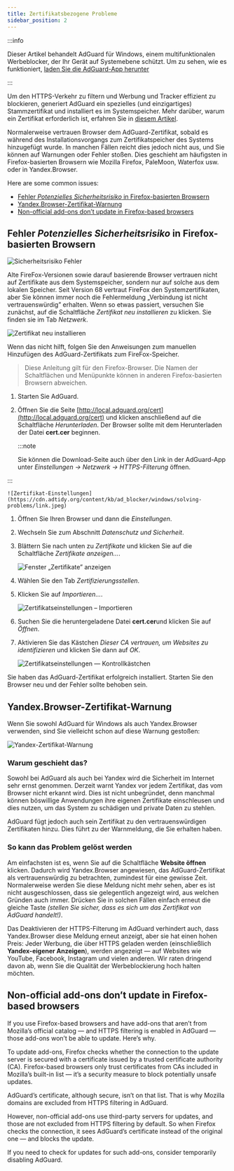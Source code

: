 ```yaml
---
title: Zertifikatsbezogene Probleme
sidebar_position: 2
---
```


:::info

Dieser Artikel behandelt AdGuard für Windows, einem multifunktionalen Werbeblocker, der Ihr Gerät auf Systemebene schützt. Um zu sehen, wie es funktioniert, [laden Sie die AdGuard-App herunter](https://agrd.io/download-kb-adblock)

:::

Um den HTTPS-Verkehr zu filtern und Werbung und Tracker effizient zu blockieren, generiert AdGuard ein spezielles (und einzigartiges) Stammzertifikat und installiert es im Systemspeicher. Mehr darüber, warum ein Zertifikat erforderlich ist, erfahren Sie in [diesem Artikel](/general/https-filtering/what-is-https-filtering).

Normalerweise vertrauen Browser dem AdGuard-Zertifikat, sobald es während des Installationsvorgangs zum Zertifikatspeicher des Systems hinzugefügt wurde. In manchen Fällen reicht dies jedoch nicht aus, und Sie können auf Warnungen oder Fehler stoßen. Dies geschieht am häufigsten in Firefox-basierten Browsern wie Mozilla Firefox, PaleMoon, Waterfox usw. oder in Yandex.Browser.

Here are some common issues:

- [Fehler *Potenzielles Sicherheitsrisiko* in Firefox-basierten Browsern](#potential-security-risk-error-in-firefox-based-browsers)
- [Yandex.Browser-Zertifikat-Warnung](#yandexbrowser-certificate-warning)
- [Non-official add-ons don’t update in Firefox-based browsers](#non-official-add-ons-dont-update-in-firefox-based-browsers)

## Fehler *Potenzielles Sicherheitsrisiko* in Firefox-basierten Browsern

![Sicherheitsrisiko Fehler](https://cdn.adtidy.org/public/Adguard/kb/en/certificate/cert_error_en.png)

Alte FireFox-Versionen sowie darauf basierende Browser vertrauen nicht auf Zertifikate aus dem Systemspeicher, sondern nur auf solche aus dem lokalen Speicher. Seit Version 68 vertraut FireFox den Systemzertifikaten, aber Sie können immer noch die Fehlermeldung „Verbindung ist nicht vertrauenswürdig” erhalten. Wenn so etwas passiert, versuchen Sie zunächst, auf die Schaltfläche *Zertifikat neu installieren* zu klicken. Sie finden sie im Tab *Netzwerk*.

![Zertifikat neu installieren](https://cdn.adtidy.org/content/kb/ad_blocker/windows/solving-problems/reinstall.jpg)

Wenn das nicht hilft, folgen Sie den Anweisungen zum manuellen Hinzufügen des AdGuard-Zertifikats zum FireFox-Speicher.

> Diese Anleitung gilt für den Firefox-Browser. Die Namen der Schaltflächen und Menüpunkte können in anderen Firefox-basierten Browsern abweichen.

1. Starten Sie AdGuard.

1. Öffnen Sie die Seite [http://local.adguard.org/cert](http://local.adguard.org/cert) und klicken anschließend auf die Schaltfläche *Herunterladen*. Der Browser sollte mit dem Herunterladen der Datei **cert.cer** beginnen.

    :::note

    Sie können die Download-Seite auch über den Link in der AdGuard-App unter *Einstellungen → Netzwerk → HTTPS-Filterung* öffnen.


:::

    ![Zertifikat-Einstellungen](https://cdn.adtidy.org/content/kb/ad_blocker/windows/solving-problems/link.jpeg)

1. Öffnen Sie Ihren Browser und dann die *Einstellungen*.

1. Wechseln Sie zum Abschnitt *Datenschutz und Sicherheit*.

1. Blättern Sie nach unten zu *Zertifikate* und klicken Sie auf die Schaltfläche *Zertifikate anzeigen…*.

    ![Fenster „Zertifikate” anzeigen](https://cdn.adtidy.org/content/kb/ad_blocker/windows/solving-problems/import1.jpeg)

1. Wählen Sie den Tab *Zertifizierungsstellen*.

1. Klicken Sie auf *Importieren...*.

    ![Zertifikatseinstellungen – Importieren](https://cdn.adtidy.org/content/kb/ad_blocker/windows/solving-problems/import2.jpeg)

1. Suchen Sie die heruntergeladene Datei **cert.cer**und klicken Sie auf *Öffnen*.

1. Aktivieren Sie das Kästchen *Dieser CA vertrauen, um Websites zu identifizieren* und klicken Sie dann auf *OK*.

    ![Zertifikatseinstellungen — Kontrollkästchen](https://cdn.adtidy.org/content/kb/ad_blocker/windows/solving-problems/cert_checkbox.jpg)

Sie haben das AdGuard-Zertifikat erfolgreich installiert. Starten Sie den Browser neu und der Fehler sollte behoben sein.

## Yandex.Browser-Zertifikat-Warnung

Wenn Sie sowohl AdGuard für Windows als auch Yandex.Browser verwenden, sind Sie vielleicht schon auf diese Warnung gestoßen:

![Yandex-Zertifikat-Warnung](https://cdn.adtidy.org/content/kb/ad_blocker/windows/solving-problems/yandex-cert.png)

### Warum geschieht das?

Sowohl bei AdGuard als auch bei Yandex wird die Sicherheit im Internet sehr ernst genommen. Derzeit warnt Yandex vor jedem Zertifikat, das vom Browser nicht erkannt wird. Dies ist nicht unbegründet, denn manchmal können böswillige Anwendungen ihre eigenen Zertifikate einschleusen und dies nutzen, um das System zu schädigen und private Daten zu stehlen.

AdGuard fügt jedoch auch sein Zertifikat zu den vertrauenswürdigen Zertifikaten hinzu. Dies führt zu der Warnmeldung, die Sie erhalten haben.

### So kann das Problem gelöst werden

Am einfachsten ist es, wenn Sie auf die Schaltfläche **Website öffnen** klicken. Dadurch wird Yandex.Browser angewiesen, das AdGuard-Zertifikat als vertrauenswürdig zu betrachten, zumindest für eine gewisse Zeit. Normalerweise werden Sie diese Meldung nicht mehr sehen, aber es ist nicht ausgeschlossen, dass sie gelegentlich angezeigt wird, aus welchen Gründen auch immer. Drücken Sie in solchen Fällen einfach erneut die gleiche Taste *(stellen Sie sicher, dass es sich um das Zertifikat von AdGuard handelt!)*.

Das Deaktivieren der HTTPS-Filterung im AdGuard verhindert auch, dass Yandex.Browser diese Meldung erneut anzeigt, aber sie hat einen hohen Preis: Jeder Werbung, die über HTTPS geladen werden (einschließlich **Yandex-eigener Anzeigen**), werden angezeigt — auf Websites wie YouTube, Facebook, Instagram und vielen anderen. Wir raten dringend davon ab, wenn Sie die Qualität der Werbeblockierung hoch halten möchten.

## Non-official add-ons don’t update in Firefox-based browsers

If you use Firefox-based browsers and have add-ons that aren’t from Mozilla’s official catalog — and HTTPS filtering is enabled in AdGuard — those add-ons won’t be able to update. Here’s why.

To update add-ons, Firefox checks whether the connection to the update server is secured with a certificate issued by a trusted certificate authority (CA). Firefox-based browsers only trust certificates from CAs included in Mozilla’s built-in list — it’s a security measure to block potentially unsafe updates.

AdGuard’s certificate, although secure, isn’t on that list. That is why Mozilla domains are excluded from HTTPS filtering in AdGuard.

However, non-official add-ons use third-party servers for updates, and those are not excluded from HTTPS filtering by default. So when Firefox checks the connection, it sees AdGuard’s certificate instead of the original one — and blocks the update.

If you need to check for updates for such add-ons, consider temporarily disabling AdGuard.
